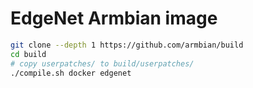 # EdgeNet Armbian image

```bash
git clone --depth 1 https://github.com/armbian/build
cd build
# copy userpatches/ to build/userpatches/
./compile.sh docker edgenet
```
